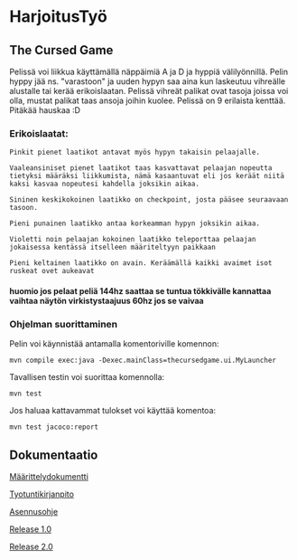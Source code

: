 # HarjoitusTyö
## The Cursed Game
Pelissä voi liikkua käyttämällä näppäimiä A ja D ja hyppiä välilyönnillä.
Pelin hyppy jää ns. "varastoon" ja uuden hypyn saa aina kun laskeutuu vihreälle alustalle tai kerää erikoislaatan.
Pelissä vihreät palikat ovat tasoja joissa voi olla, mustat palikat taas ansoja joihin kuolee.
Pelissä on 9 erilaista kenttää.
Pitäkää hauskaa :D

### Erikoislaatat: 
```
Pinkit pienet laatikot antavat myös hypyn takaisin pelaajalle.
```
```
Vaaleansiniset pienet laatikot taas kasvattavat pelaajan nopeutta tietyksi määräksi liikkumista, nämä kasaantuvat eli jos keräät niitä kaksi kasvaa nopeutesi kahdella joksikin aikaa.
```
```
Sininen keskikokoinen laatikko on checkpoint, josta pääsee seuraavaan tasoon.
```
```
Pieni punainen laatikko antaa korkeamman hypyn joksikin aikaa.
```
```
Violetti noin pelaajan kokoinen laatikko teleporttaa pelaajan jokaisessa kentässä itselleen määriteltyyn paikkaan
```
```
Pieni keltainen laatikko on avain. Keräämällä kaikki avaimet isot ruskeat ovet aukeavat
```
#### huomio jos pelaat peliä 144hz saattaa se tuntua tökkivälle kannattaa vaihtaa näytön virkistystaajuus 60hz jos se vaivaa

### Ohjelman suorittaminen

Pelin voi käynnistää antamalla komentoriville komennon: 
```
mvn compile exec:java -Dexec.mainClass=thecursedgame.ui.MyLauncher
```
Tavallisen testin voi suorittaa komennolla:
```
mvn test
```
Jos haluaa kattavammat tulokset voi käyttää komentoa:
```
mvn test jacoco:report
```

## Dokumentaatio

[Määrittelydokumentti](https://github.com/BigJackz/ot-harjoitustyo/blob/master/Dokumentaatio/maarittelydokumentti.md)

[Tyotuntikirjanpito](https://github.com/BigJackz/ot-harjoitustyo/blob/master/Dokumentaatio/Tyotuntikirjanpito.md) 

[Asennusohje](https://github.com/BigJackz/ot-harjoitustyo/blob/master/Dokumentaatio/asennusohje.md)

[Release 1.0](https://github.com/BigJackz/ot-harjoitustyo/releases/tag/Viikko5)

[Release 2.0](https://github.com/BigJackz/ot-harjoitustyo/releases/tag/viikko6)


